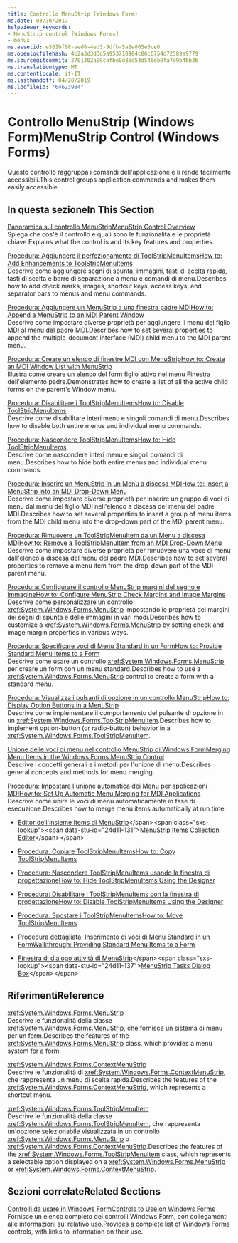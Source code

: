 ```yaml
---
title: Controllo MenuStrip (Windows Form)
ms.date: 03/30/2017
helpviewer_keywords:
- MenuStrip control [Windows Forms]
- menus
ms.assetid: e361bf98-eed8-4ed3-9dfb-5a2e865e3ce6
ms.openlocfilehash: 4b2a3d3d3c5a953710984c86c6754d72589a9779
ms.sourcegitcommit: 2701302a99cafbe0d86d53d540eb0fa7e9b46b36
ms.translationtype: MT
ms.contentlocale: it-IT
ms.lasthandoff: 04/28/2019
ms.locfileid: "64623984"
---
```

# <a name="menustrip-control-windows-forms"></a><span data-ttu-id="24d11-102">Controllo MenuStrip (Windows Form)</span><span class="sxs-lookup"><span data-stu-id="24d11-102">MenuStrip Control (Windows Forms)</span></span>
<span data-ttu-id="24d11-103">Questo controllo raggruppa i comandi dell'applicazione e li rende facilmente accessibili.</span><span class="sxs-lookup"><span data-stu-id="24d11-103">This control groups application commands and makes them easily accessible.</span></span>  
  
## <a name="in-this-section"></a><span data-ttu-id="24d11-104">In questa sezione</span><span class="sxs-lookup"><span data-stu-id="24d11-104">In This Section</span></span>  
 [<span data-ttu-id="24d11-105">Panoramica sul controllo MenuStrip</span><span class="sxs-lookup"><span data-stu-id="24d11-105">MenuStrip Control Overview</span></span>](menustrip-control-overview-windows-forms.md)  
 <span data-ttu-id="24d11-106">Spiega che cos'è il controllo e quali sono le funzionalità e le proprietà chiave.</span><span class="sxs-lookup"><span data-stu-id="24d11-106">Explains what the control is and its key features and properties.</span></span>  
  
 [<span data-ttu-id="24d11-107">Procedura: Aggiungere il perfezionamento di ToolStripMenuItems</span><span class="sxs-lookup"><span data-stu-id="24d11-107">How to: Add Enhancements to ToolStripMenuItems</span></span>](how-to-add-enhancements-to-toolstripmenuitems.md)  
 <span data-ttu-id="24d11-108">Descrive come aggiungere segni di spunta, immagini, tasti di scelta rapida, tasti di scelta e barre di separazione a menu e comandi di menu.</span><span class="sxs-lookup"><span data-stu-id="24d11-108">Describes how to add check marks, images, shortcut keys, access keys, and separator bars to menus and menu commands.</span></span>  
  
 [<span data-ttu-id="24d11-109">Procedura: Aggiungere un MenuStrip a una finestra padre MDI</span><span class="sxs-lookup"><span data-stu-id="24d11-109">How to: Append a MenuStrip to an MDI Parent Window</span></span>](how-to-append-a-menustrip-to-an-mdi-parent-window-windows-forms.md)  
 <span data-ttu-id="24d11-110">Descrive come impostare diverse proprietà per aggiungere il menu del figlio MDI al menu del padre MDI.</span><span class="sxs-lookup"><span data-stu-id="24d11-110">Describes how to set several properties to append the multiple-document interface (MDI) child menu to the MDI parent menu.</span></span>  
  
 [<span data-ttu-id="24d11-111">Procedura: Creare un elenco di finestre MDI con MenuStrip</span><span class="sxs-lookup"><span data-stu-id="24d11-111">How to: Create an MDI Window List with MenuStrip</span></span>](how-to-create-an-mdi-window-list-with-menustrip-windows-forms.md)  
 <span data-ttu-id="24d11-112">Illustra come creare un elenco del form figlio attivo nel menu Finestra dell'elemento padre.</span><span class="sxs-lookup"><span data-stu-id="24d11-112">Demonstrates how to create a list of all the active child forms on the parent's Window menu.</span></span>  
  
 [<span data-ttu-id="24d11-113">Procedura: Disabilitare i ToolStripMenuItems</span><span class="sxs-lookup"><span data-stu-id="24d11-113">How to: Disable ToolStripMenuItems</span></span>](how-to-disable-toolstripmenuitems.md)  
 <span data-ttu-id="24d11-114">Descrive come disabilitare interi menu e singoli comandi di menu.</span><span class="sxs-lookup"><span data-stu-id="24d11-114">Describes how to disable both entire menus and individual menu commands.</span></span>  
  
 [<span data-ttu-id="24d11-115">Procedura: Nascondere ToolStripMenuItems</span><span class="sxs-lookup"><span data-stu-id="24d11-115">How to: Hide ToolStripMenuItems</span></span>](how-to-hide-toolstripmenuitems.md)  
 <span data-ttu-id="24d11-116">Descrive come nascondere interi menu e singoli comandi di menu.</span><span class="sxs-lookup"><span data-stu-id="24d11-116">Describes how to hide both entire menus and individual menu commands.</span></span>  
  
 [<span data-ttu-id="24d11-117">Procedura: Inserire un MenuStrip in un Menu a discesa MDI</span><span class="sxs-lookup"><span data-stu-id="24d11-117">How to: Insert a MenuStrip into an MDI Drop-Down Menu</span></span>](how-to-insert-a-menustrip-into-an-mdi-drop-down-menu-windows-forms.md)  
 <span data-ttu-id="24d11-118">Descrive come impostare diverse proprietà per inserire un gruppo di voci di menu dal menu del figlio MDI nell'elenco a discesa del menu del padre MDI.</span><span class="sxs-lookup"><span data-stu-id="24d11-118">Describes how to set several properties to insert a group of menu items from the MDI child menu into the drop-down part of the MDI parent menu.</span></span>  
  
 [<span data-ttu-id="24d11-119">Procedura: Rimuovere un ToolStripMenuItem da un Menu a discesa MDI</span><span class="sxs-lookup"><span data-stu-id="24d11-119">How to: Remove a ToolStripMenuItem from an MDI Drop-Down Menu</span></span>](how-to-remove-a-toolstripmenuitem-from-an-mdi-drop-down-menu-windows-forms.md)  
 <span data-ttu-id="24d11-120">Descrive come impostare diverse proprietà per rimuovere una voce di menu dall'elenco a discesa del menu del padre MDI.</span><span class="sxs-lookup"><span data-stu-id="24d11-120">Describes how to set several properties to remove a menu item from the drop-down part of the MDI parent menu.</span></span>  
  
 [<span data-ttu-id="24d11-121">Procedura: Configurare il controllo MenuStrip margini del segno e immagine</span><span class="sxs-lookup"><span data-stu-id="24d11-121">How to: Configure MenuStrip Check Margins and Image Margins</span></span>](how-to-configure-menustrip-check-margins-and-image-margins.md)  
 <span data-ttu-id="24d11-122">Descrive come personalizzare un controllo <xref:System.Windows.Forms.MenuStrip> impostando le proprietà dei margini dei segni di spunta e delle immagini in vari modi.</span><span class="sxs-lookup"><span data-stu-id="24d11-122">Describes how to customize a <xref:System.Windows.Forms.MenuStrip> by setting check and image margin properties in various ways.</span></span>  
  
 [<span data-ttu-id="24d11-123">Procedura: Specificare voci di Menu Standard in un Form</span><span class="sxs-lookup"><span data-stu-id="24d11-123">How to: Provide Standard Menu Items to a Form</span></span>](how-to-provide-standard-menu-items-to-a-form.md)  
 <span data-ttu-id="24d11-124">Descrive come usare un controllo <xref:System.Windows.Forms.MenuStrip> per creare un form con un menu standard.</span><span class="sxs-lookup"><span data-stu-id="24d11-124">Describes how to use a <xref:System.Windows.Forms.MenuStrip> control to create a form with a standard menu.</span></span>  
  
 [<span data-ttu-id="24d11-125">Procedura: Visualizza i pulsanti di opzione in un controllo MenuStrip</span><span class="sxs-lookup"><span data-stu-id="24d11-125">How to: Display Option Buttons in a MenuStrip</span></span>](how-to-display-option-buttons-in-a-menustrip-windows-forms.md)  
 <span data-ttu-id="24d11-126">Descrive come implementare il comportamento del pulsante di opzione in un <xref:System.Windows.Forms.ToolStripMenuItem>.</span><span class="sxs-lookup"><span data-stu-id="24d11-126">Describes how to implement option-button (or radio-button) behavior in a <xref:System.Windows.Forms.ToolStripMenuItem>.</span></span>  
  
 [<span data-ttu-id="24d11-127">Unione delle voci di menu nel controllo MenuStrip di Windows Form</span><span class="sxs-lookup"><span data-stu-id="24d11-127">Merging Menu Items in the Windows Forms MenuStrip Control</span></span>](merging-menu-items-in-the-windows-forms-menustrip-control.md)  
 <span data-ttu-id="24d11-128">Descrive i concetti generali e i metodi per l'unione di menu.</span><span class="sxs-lookup"><span data-stu-id="24d11-128">Describes general concepts and methods for menu merging.</span></span>  
  
 [<span data-ttu-id="24d11-129">Procedura: Impostare l'unione automatica dei Menu per applicazioni MDI</span><span class="sxs-lookup"><span data-stu-id="24d11-129">How to: Set Up Automatic Menu Merging for MDI Applications</span></span>](how-to-set-up-automatic-menu-merging-for-mdi-applications.md)  
 <span data-ttu-id="24d11-130">Descrive come unire le voci di menu automaticamente in fase di esecuzione.</span><span class="sxs-lookup"><span data-stu-id="24d11-130">Describes how to merge menu items automatically at run time.</span></span>  
  
- <span data-ttu-id="24d11-131">[Editor dell'insieme Items di MenuStrip](https://docs.microsoft.com/previous-versions/visualstudio/visual-studio-2010/ms233625(v=vs.100))</span><span class="sxs-lookup"><span data-stu-id="24d11-131">[MenuStrip Items Collection Editor](https://docs.microsoft.com/previous-versions/visualstudio/visual-studio-2010/ms233625(v=vs.100))</span></span>  
  
- [<span data-ttu-id="24d11-132">Procedura: Copiare ToolStripMenuItems</span><span class="sxs-lookup"><span data-stu-id="24d11-132">How to: Copy ToolStripMenuItems</span></span>](how-to-copy-toolstripmenuitems.md)  
  
- [<span data-ttu-id="24d11-133">Procedura: Nascondere ToolStripMenuItems usando la finestra di progettazione</span><span class="sxs-lookup"><span data-stu-id="24d11-133">How to: Hide ToolStripMenuItems Using the Designer</span></span>](how-to-hide-toolstripmenuitems-using-the-designer.md)  
  
- [<span data-ttu-id="24d11-134">Procedura: Disabilitare i ToolStripMenuItems con la finestra di progettazione</span><span class="sxs-lookup"><span data-stu-id="24d11-134">How to: Disable ToolStripMenuItems Using the Designer</span></span>](how-to-disable-toolstripmenuitems-using-the-designer.md)  
  
- [<span data-ttu-id="24d11-135">Procedura: Spostare i ToolStripMenuItems</span><span class="sxs-lookup"><span data-stu-id="24d11-135">How to: Move ToolStripMenuItems</span></span>](how-to-move-toolstripmenuitems.md)  
  
- [<span data-ttu-id="24d11-136">Procedura dettagliata: Inserimento di voci di Menu Standard in un Form</span><span class="sxs-lookup"><span data-stu-id="24d11-136">Walkthrough: Providing Standard Menu Items to a Form</span></span>](walkthrough-providing-standard-menu-items-to-a-form.md)  
  
- <span data-ttu-id="24d11-137">[Finestra di dialogo attività di MenuStrip](https://docs.microsoft.com/previous-versions/visualstudio/visual-studio-2010/ms233645(v=vs.100))</span><span class="sxs-lookup"><span data-stu-id="24d11-137">[MenuStrip Tasks Dialog Box](https://docs.microsoft.com/previous-versions/visualstudio/visual-studio-2010/ms233645(v=vs.100))</span></span>  
  
## <a name="reference"></a><span data-ttu-id="24d11-138">Riferimenti</span><span class="sxs-lookup"><span data-stu-id="24d11-138">Reference</span></span>  
 <xref:System.Windows.Forms.MenuStrip>  
 <span data-ttu-id="24d11-139">Descrive le funzionalità della classe <xref:System.Windows.Forms.MenuStrip>, che fornisce un sistema di menu per un form.</span><span class="sxs-lookup"><span data-stu-id="24d11-139">Describes the features of the <xref:System.Windows.Forms.MenuStrip> class, which provides a menu system for a form.</span></span>  
  
 <xref:System.Windows.Forms.ContextMenuStrip>  
 <span data-ttu-id="24d11-140">Descrive le funzionalità di <xref:System.Windows.Forms.ContextMenuStrip>, che rappresenta un menu di scelta rapida.</span><span class="sxs-lookup"><span data-stu-id="24d11-140">Describes the features of the <xref:System.Windows.Forms.ContextMenuStrip>, which represents a shortcut menu.</span></span>  
  
 <xref:System.Windows.Forms.ToolStripMenuItem>  
 <span data-ttu-id="24d11-141">Descrive le funzionalità della classe <xref:System.Windows.Forms.ToolStripMenuItem>, che rappresenta un'opzione selezionabile visualizzata in un controllo <xref:System.Windows.Forms.MenuStrip> o <xref:System.Windows.Forms.ContextMenuStrip>.</span><span class="sxs-lookup"><span data-stu-id="24d11-141">Describes the features of the <xref:System.Windows.Forms.ToolStripMenuItem> class, which represents a selectable option displayed on a <xref:System.Windows.Forms.MenuStrip> or <xref:System.Windows.Forms.ContextMenuStrip>.</span></span>  
  
## <a name="related-sections"></a><span data-ttu-id="24d11-142">Sezioni correlate</span><span class="sxs-lookup"><span data-stu-id="24d11-142">Related Sections</span></span>  
 [<span data-ttu-id="24d11-143">Controlli da usare in Windows Form</span><span class="sxs-lookup"><span data-stu-id="24d11-143">Controls to Use on Windows Forms</span></span>](controls-to-use-on-windows-forms.md)  
 <span data-ttu-id="24d11-144">Fornisce un elenco completo dei controlli Windows Form, con collegamenti alle informazioni sul relativo uso.</span><span class="sxs-lookup"><span data-stu-id="24d11-144">Provides a complete list of Windows Forms controls, with links to information on their use.</span></span>
